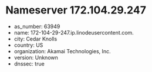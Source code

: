 # Nameserver 172.104.29.247

* as_number: 63949
* name: 172-104-29-247.ip.linodeusercontent.com.
* city: Cedar Knolls
* country: US
* organization: Akamai Technologies, Inc.
* version: Unknown
* dnssec: true

